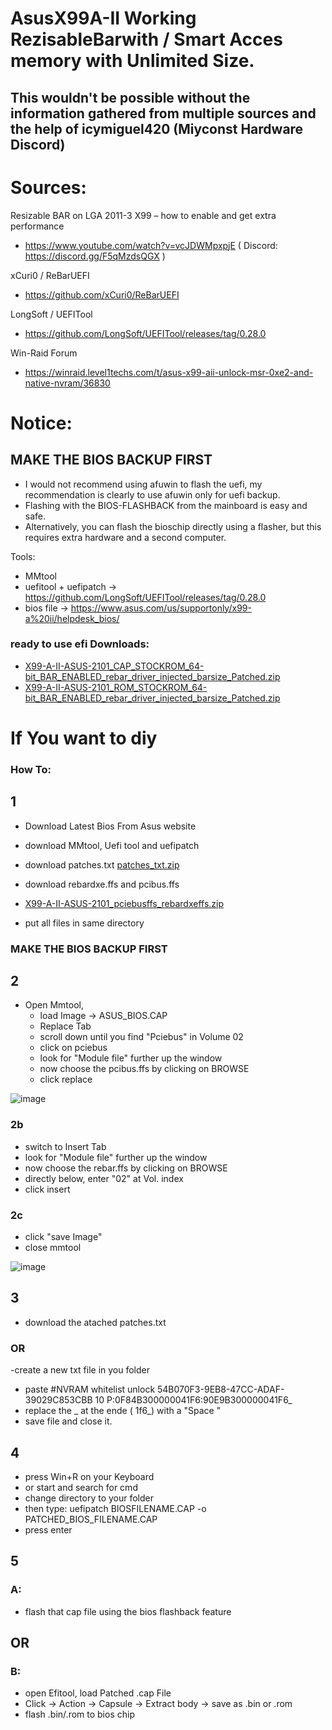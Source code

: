 # AsusX99A-II Working RezisableBarwith / Smart Acces memory with Unlimited Size.

## This wouldn't be possible without the information gathered from multiple sources and the help of icymiguel420 (Miyconst Hardware Discord)

# Sources:

Resizable BAR on LGA 2011-3 X99 – how to enable and get extra performance
- https://www.youtube.com/watch?v=vcJDWMpxpjE ( Discord: https://discord.gg/F5qMzdsQGX ) 

xCuri0 / ReBarUEFI

- https://github.com/xCuri0/ReBarUEFI

LongSoft / UEFITool
- https://github.com/LongSoft/UEFITool/releases/tag/0.28.0

Win-Raid Forum
- https://winraid.level1techs.com/t/asus-x99-aii-unlock-msr-0xe2-and-native-nvram/36830



# Notice:

## MAKE THE BIOS BACKUP FIRST

- I would not recommend using afuwin to flash the uefi, my recommendation is clearly to use afuwin only for uefi backup.
- Flashing with the BIOS-FLASHBACK from the mainboard is easy and safe.
- Alternatively, you can flash the bioschip directly using a flasher, but this requires extra hardware and a second computer.

Tools: 
- MMtool
- uefitool + uefipatch -> https://github.com/LongSoft/UEFITool/releases/tag/0.28.0
- bios file -> https://www.asus.com/us/supportonly/x99-a%20ii/helpdesk_bios/

### ready to use efi Downloads:  
- [X99-A-II-ASUS-2101_CAP_STOCKROM_64-bit_BAR_ENABLED_rebar_driver_injected_barsize_Patched.zip](https://github.com/Mak3rde/AsusX99A-II-RezisableBar/files/9990127/X99-A-II-ASUS-2101_CAP_STOCKROM_64-bit_BAR_ENABLED_rebar_driver_injected_barsize_Patched.zip)
- [X99-A-II-ASUS-2101_ROM_STOCKROM_64-bit_BAR_ENABLED_rebar_driver_injected_barsize_Patched.zip](https://github.com/Mak3rde/AsusX99A-II-RezisableBar/files/9990130/X99-A-II-ASUS-2101_ROM_STOCKROM_64-bit_BAR_ENABLED_rebar_driver_injected_barsize_Patched.zip)


# If You want to diy 

### How To:

## 1 
- Download Latest Bios From Asus website 
- download MMtool, Uefi tool and uefipatch
- download patches.txt
[patches_txt.zip](https://github.com/Mak3rde/AsusX99A-II-RezisableBar/files/9990133/patches_txt.zip)

- download rebardxe.ffs and pcibus.ffs 
- [X99-A-II-ASUS-2101_pciebusffs_rebardxeffs.zip](https://github.com/Mak3rde/AsusX99A-II-RezisableBar/files/9990135/X99-A-II-ASUS-2101_pciebusffs_rebardxeffs.zip)
- put all files in same directory 

### MAKE THE BIOS BACKUP FIRST

## 2
- Open Mmtool, 
  - load Image -> ASUS_BIOS.CAP
  -  Replace Tab 
  -  scroll down until you find "Pciebus" in Volume 02
  - click on pciebus
  -  look for "Module file" further up the window
  - now choose the pcibus.ffs by clicking on BROWSE
  -  click replace

![image](https://user-images.githubusercontent.com/16582202/201347829-756f5562-81a5-4c73-9114-1b8350e35977.png)

 ### 2b
  -  switch to Insert Tab 
  -  look for "Module file" further up the window
  - now choose the rebar.ffs by clicking on BROWSE
  - directly below, enter "02" at Vol. index
  -  click insert
 
 ### 2c
 - click "save Image"
 -  close mmtool

![image](https://user-images.githubusercontent.com/16582202/201348146-2c96e1a9-1eb8-4b4c-a09a-ebe1e9a04534.png)

 ## 3 
- download the atached patches.txt 

### OR

-create a new txt file  in you folder 
-  paste
#NVRAM whitelist unlock
54B070F3-9EB8-47CC-ADAF-39029C853CBB 10 P:0F84B300000041F6:90E9B300000041F6_
- replace the _ at the ende ( 1f6_) with a "Space "
- save file and close it.

## 4
- press Win+R on your Keyboard 
-  or start and search for cmd
- change directory to your folder  
- then type:  uefipatch BIOSFILENAME.CAP -o PATCHED_BIOS_FILENAME.CAP
- press enter

## 5
 ### A: 
- flash that cap file using the bios flashback feature 
## OR
### B: 
- open Efitool, load Patched .cap File 
- Click -> Action -> Capsule -> Extract body -> save as .bin or .rom
- flash .bin/.rom to bios chip
